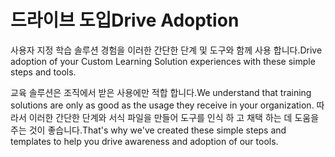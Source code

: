 # <a name="drive-adoption"></a><span data-ttu-id="6c284-101">드라이브 도입</span><span class="sxs-lookup"><span data-stu-id="6c284-101">Drive Adoption</span></span>

<span data-ttu-id="6c284-102">사용자 지정 학습 솔루션 경험을 이러한 간단한 단계 및 도구와 함께 사용 합니다.</span><span class="sxs-lookup"><span data-stu-id="6c284-102">Drive adoption of your Custom Learning Solution experiences with these simple steps and tools.</span></span> 

<span data-ttu-id="6c284-103">교육 솔루션은 조직에서 받은 사용에만 적합 합니다.</span><span class="sxs-lookup"><span data-stu-id="6c284-103">We understand that training solutions are only as good as the usage they receive in your organization.</span></span>  <span data-ttu-id="6c284-104">따라서 이러한 간단한 단계와 서식 파일을 만들어 도구를 인식 하 고 채택 하는 데 도움을 주는 것이 좋습니다.</span><span class="sxs-lookup"><span data-stu-id="6c284-104">That's why we've created these simple steps and templates to help you drive awareness and adoption of our tools.</span></span>  



